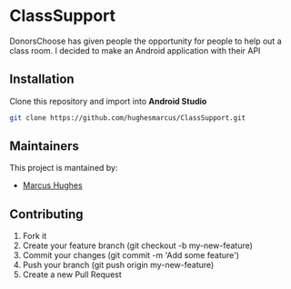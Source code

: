 # ClassSupport

DonorsChoose has given people the opportunity for people to help out a class room. I decided to make an Android application with their API

## Installation
Clone this repository and import into **Android Studio**
```bash
git clone https://github.com/hughesmarcus/ClassSupport.git
```
## Maintainers
This project is mantained by:
* [Marcus Hughes](http://github.com/hughesmarcus)


## Contributing

1. Fork it
2. Create your feature branch (git checkout -b my-new-feature)
3. Commit your changes (git commit -m 'Add some feature')
4. Push your branch (git push origin my-new-feature)
5. Create a new Pull Request
